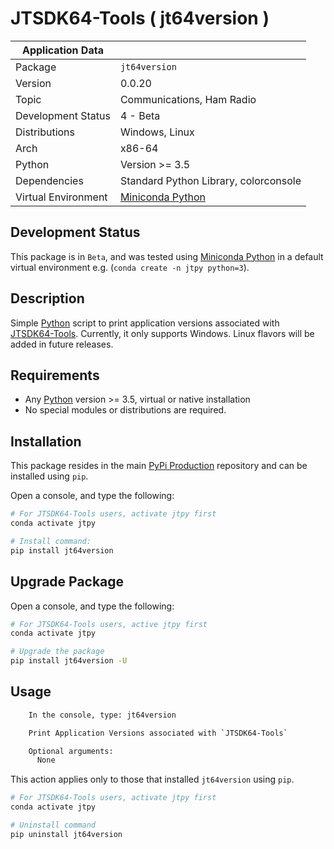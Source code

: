 # JTSDK64-Tools ( jt64version )

| Application Data ||
| ---| --- |
| Package             | `jt64version`
| Version             | 0.0.20
| Topic               | Communications, Ham Radio
| Development Status  | 4 - Beta
| Distributions       | Windows, Linux
| Arch                | x86-64
| Python              | Version >= 3.5
| Dependencies        | Standard Python Library, colorconsole
| Virtual Environment | [Miniconda Python]

## Development Status

This package is in `Beta`, and was tested using [Miniconda Python][]
in a default virtual environment e.g. (`conda create -n jtpy python=3`).

## Description

Simple [Python][] script to print application versions associated with
[JTSDK64-Tools][]. Currently, it only supports Windows. Linux flavors will be
added in future releases.

## Requirements

- Any [Python][] version >= 3.5, virtual or native installation
- No special modules or distributions are required.

## Installation

This package resides in the main [PyPi Production][] repository and can be
installed using `pip`.

Open a console, and type the following:

```bash
# For JTSDK64-Tools users, activate jtpy first
conda activate jtpy

# Install command:
pip install jt64version
```

## Upgrade Package

Open a console, and type the following:

```bash
# For JTSDK64-Tools users, active jtpy first
conda activate jtpy

# Upgrade the package
pip install jt64version -U
```

## Usage

```bash
    In the console, type: jt64version

    Print Application Versions associated with `JTSDK64-Tools`

    Optional arguments:
      None
```

This action applies only to those that installed `jt64version` using `pip`.

```bash
# For JTSDK64-Tools users, activate jtpy first
conda activate jtpy

# Uninstall command
pip uninstall jt64version
```

[Install Miniconda Python]: `https://ki7mt.github.io/jtsdk64-tools/`
[JTSDK64-Tools]: `https://github.com/KI7MT/jtsdk64-tools`
[test.pypi.org]: `https://test.pypi.org/project/jt64version/`
[PyPi Production]: `https://pypi.org/project/jt64version/`
[Miniconda Python]: `https://docs.conda.io/en/latest/miniconda.html`
[Python]: `https://www.python.org/`
